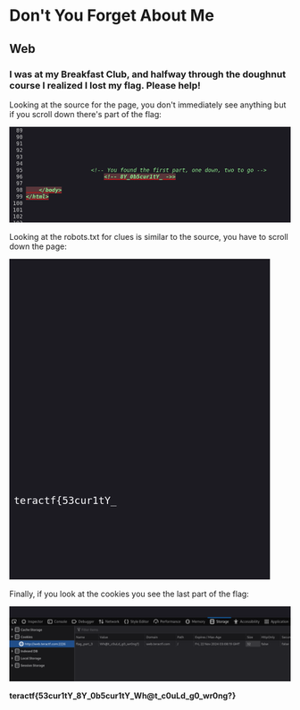 # Don't You Forget About Me

## Web

### I was at my Breakfast Club, and halfway through the doughnut course I realized I lost my flag.  Please help!

Looking at the source for the page, you don't immediately see anything but if you scroll down there's part of the flag:

![index](./index.png)

Looking at the robots.txt for clues is similar to the source, you have to scroll down the page:

![robots](./robots.png)

Finally, if you look at the cookies you see the last part of the flag:

![cookie](./cookie.png)


**teractf{53cur1tY_8Y_0b5cur1tY_Wh@t_c0uLd_g0_wr0ng?}**
